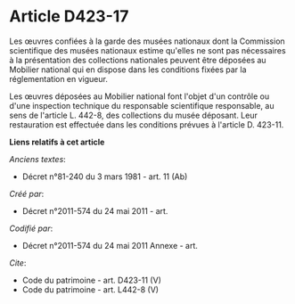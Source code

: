 # Article D423-17

Les œuvres confiées à la garde des musées nationaux dont la Commission scientifique des musées nationaux estime qu'elles ne
sont pas nécessaires à la présentation des collections nationales peuvent être déposées au Mobilier national qui en dispose
dans les conditions fixées par la réglementation en vigueur.

Les œuvres déposées au Mobilier national font l'objet d'un contrôle ou d'une inspection technique du responsable scientifique
responsable, au sens de l'article L. 442-8, des collections du musée déposant. Leur restauration est effectuée dans les
conditions prévues à l'article D. 423-11.

**Liens relatifs à cet article**

_Anciens textes_:

  - Décret n°81-240 du 3 mars 1981 - art. 11 (Ab)

_Créé par_:

  - Décret n°2011-574 du 24 mai 2011  - art.

_Codifié par_:

  - Décret n°2011-574 du 24 mai 2011 Annexe - art.

_Cite_:

  - Code du patrimoine - art. D423-11 (V)
  - Code du patrimoine - art. L442-8 (V)
